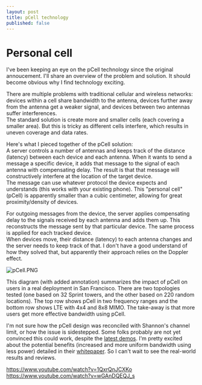 ```yaml
---
layout: post
title: pCell technology
published: false
---
```



# Personal cell

I've been keeping an eye on the pCell technology since the original annoucement. I'll share an overview of the problem and solution. It should become obvious why I find technology exciting.   

There are multiple problems with traditional cellular and wireless networks: devices within a cell share bandwidth to the antenna, devices further away from the antenna get a weaker signal, and devices between two antennas suffer interferences.  
The standard solution is create more and smaller cells (each covering a smaller area). But this is tricky as different cells interfere, which results in uneven coverage and data rates.  

Here's what I pieced together of the pCell solution:  
A server controls a number of antennas and keeps track of the distance (latency) between each device and each antenna. When it wants to send a message a specific device, it adds that message to the signal of each antenna with compensating delay. The result is that that message will constructively interfere at the location of the target device.  
The message can use whatever protocol the device expects and understands (this works with your existing phone). This "personal cell" (pCell) is apparently smaller than a cubic centimeter, allowing for great proximity/density of devices.  

For outgoing messages from the device, the server applies compensating delay to the signals received by each antenna and adds them up. This reconstructs the message sent by that particular device. The same process is applied for each tracked device.  
When devices move, their distance (latency) to each antenna changes and the server needs to keep track of that. I don't have a good understand of how they solved that, but apparently their approach relies on the Doppler effect.  

![pCell.PNG]({{site.baseurl}}/archives/images/pCell.PNG)

This diagram (with added annotation) summarizes the impact of pCell on users in a real deployment in San Francisco. There are two topologies tested (one based on 32 Sprint towers, and the other based on 220 random locations). The top row shows pCell in two frequency ranges and the bottom row shows LTE with 4x4 and 8x8 MIMO. The take-away is that more users get more effective bandwidth using pCell.


I'm not sure how the pCell design was reconciled with Shannon's channel limit, or how the issue is sidestepped. Some folks probably are not yet convinced this could work, despite the [latest demos](https://www.youtube.com/channel/UCgDns8O1TwKMoSuG0JTaVQA/videos).
I'm pretty excited about the potential benefits (increased and more uniform bandwidth using less power) detailed in their [whitepaper](http://www.rearden.com/artemis/An-Introduction-to-pCell-White-Paper-150224.pdf). So I can't wait to see the real-world results and reviews.  





https://www.youtube.com/watch?v=1QxrQnJCXKo
https://www.youtube.com/watch?v=wGAnDQEQJ_s




